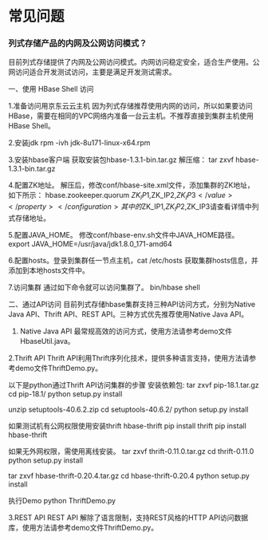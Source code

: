 # 常见问题

### 列式存储产品的内网及公网访问模式？

目前列式存储提供了内网及公网访问模式。内网访问稳定安全，适合生产使用。公网访问适合开发测试访问，主要是满足开发测试需求。

一、使用 HBase Shell 访问

1.准备访问用京东云云主机
因为列式存储推荐使用内网的访问，所以如果要访问HBase，需要在相同的VPC网络内准备一台云主机。不推荐直接到集群主机使用HBase Shell。

2.安装jdk
rpm -ivh jdk-8u171-linux-x64.rpm

3.安装hbase客户端
获取安装包hbase-1.3.1-bin.tar.gz
解压缩：
tar zxvf hbase-1.3.1-bin.tar.gz

4.配置ZK地址。 解压后，修改conf/hbase-site.xml文件，添加集群的ZK地址，如下所示：
<configuration>
     <property>
         <name>hbase.zookeeper.quorum</name>
         <value>$ZK_IP1,$ZK_IP2,$ZK_IP3</value>
     </property>
</configuration>
其中的$ZK_IP1,$ZK_IP2,$ZK_IP3请查看详情中列式存储地址。

5.配置JAVA_HOME。 修改conf/hbase-env.sh文件中JAVA_HOME路径。
export JAVA_HOME=/usr/java/jdk1.8.0_171-amd64

6.配置hosts。登录到集群任一节点主机，cat /etc/hosts 获取集群hosts信息，并添加到本地hosts文件中。

7.访问集群
通过如下命令就可以访问集群了。
bin/hbase shell


二、通过API访问
目前列式存储hbase集群支持三种API访问方式，分别为Native Java API、Thrift API、REST API。三种方式优先推荐使用Native Java API。

1.	Native Java API
最常规高效的访问方式，使用方法请参考demo文件HbaseUtil.java。

2.Thrift API
Thrift API利用Thrift序列化技术，提供多种语言支持，使用方法请参考demo文件ThriftDemo.py。

以下是python通过Thrift API访问集群的步骤
安装依赖包:
tar zxvf pip-18.1.tar.gz
cd pip-18.1/
python setup.py install

unzip setuptools-40.6.2.zip
cd setuptools-40.6.2/
python setup.py install

如果测试机有公网权限使用安装thrift hbase-thrift
pip install thrift
pip install hbase-thrift

如果无外网权限，需使用离线安装。
tar zxvf thrift-0.11.0.tar.gz
cd thrift-0.11.0
python setup.py install

tar zxvf hbase-thrift-0.20.4.tar.gz
cd hbase-thrift-0.20.4
python setup.py install

执行Demo
python ThriftDemo.py

3.REST API 
REST API 解除了语言限制，支持REST风格的HTTP API访问数据库，使用方法请参考demo文件ThriftDemo.py。

